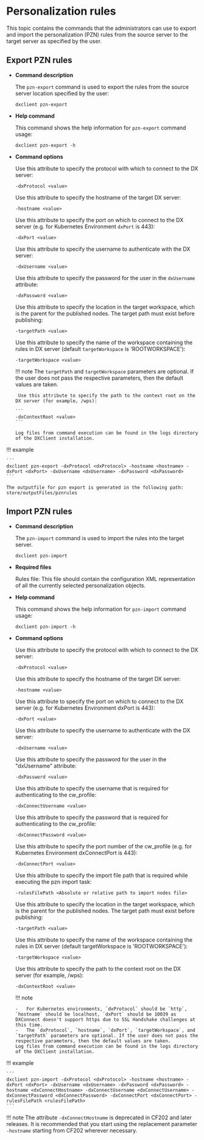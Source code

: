 # Personalization rules

This topic contains the commands that the administrators can use to export and import the personalization (PZN) rules from the source server to the target server as specified by the user.

## Export PZN rules

-   **Command description**

    The `pzn-export` command is used to export the rules from the source server location specified by the user:

    ```
    dxclient pzn-export
    ```

-   **Help command**

    This command shows the help information for `pzn-export` command usage:

    ```
    dxclient pzn-export -h
    ```

-   **Command options**

    Use this attribute to specify the protocol with which to connect to the DX server:

    ```
    -dxProtocol <value>
    ```

    Use this attribute to specify the hostname of the target DX server:

    ```
    -hostname <value>
    ```

    Use this attribute to specify the port on which to connect to the DX server (e.g. for Kubernetes Environment `dxPort` is 443):

    ```
    -dxPort <value>
    ```

    Use this attribute to specify the username to authenticate with the DX server:

    ```
    -dxUsername <value>
    ```

    Use this attribute to specify the password for the user in the `dxUsername` attribute:

    ```
    -dxPassword <value>
    ```

    Use this attribute to specify the location in the target workspace, which is the parent for the published nodes. The target path must exist before publishing:

    ```
    -targetPath <value>
    ```

    Use this attribute to specify the name of the workspace containing the rules in DX server (default `targetWorkspace` is 'ROOTWORKSPACE'):

    ```
    -targetWorkspace <value>
    ```

    !!! note
        The `targetPath` and `targetWorkspace` parameters are optional. If the user does not pass the respective parameters, then the default values are taken.

         Use this attribute to specify the path to the context root on the DX server (for example, /wps):

        ```
        -dxContextRoot <value>
        ```

        Log files from command execution can be found in the logs directory of the DXClient installation.

!!! example

    ```
    dxclient pzn-export -dxProtocol <dxProtocol> -hostname <hostname> -dxPort <dxPort> -dxUsername <dxUsername> -dxPassword <dxPassword>
    ```

    The outputfile for pzn export is generated in the following path: store/outputFiles/pznrules


## Import PZN rules

-   **Command description**

    The `pzn-import` command is used to import the rules into the target server.

    ```
    dxclient pzn-import
    ```

-   **Required files**

    Rules file: This file should contain the configuration XML representation of all the currently selected personalization objects.

-   **Help command**

    This command shows the help information for `pzn-import` command usage:

    ```
    dxclient pzn-import -h
    ```

-   **Command options**

    Use this attribute to specify the protocol with which to connect to the DX server:

    ```
    -dxProtocol <value>
    ```

    Use this attribute to specify the hostname of the target DX server:

    ```
    -hostname <value>
    ```

    Use this attribute to specify the port on which to connect to the DX server (e.g. for Kubernetes Environment dxPort is 443):

    ```
    -dxPort <value>
    ```

    Use this attribute to specify the username to authenticate with the DX server:

    ```
    -dxUsername <value>
    ```

    Use this attribute to specify the password for the user in the "dxUsername" attribute:

    ```
    -dxPassword <value>
    ```

    Use this attribute to specify the username that is required for authenticating to the cw_profile:

    ```
    -dxConnectUsername <value>
    ```

    Use this attribute to specify the password that is required for authenticating to the cw_profile:

    ```
    -dxConnectPassword <value>
    ```

    Use this attribute to specify the port number of the cw_profile (e.g. for Kubernetes Environment dxConnectPort is 443):

    ```
    -dxConnectPort <value>
    ```

    Use this attribute to specify the import file path that is required while executing the pzn import task:

    ```
    -rulesFilePath <Absolute or relative path to import nodes file> 
    ```

    Use this attribute to specify the location in the target workspace, which is the parent for the published nodes. The target path must exist before publishing:

    ```
    -targetPath <value>
    ```

    Use this attribute to specify the name of the workspace containing the rules in DX server (default targetWorkspace is 'ROOTWORKSPACE'):

    ```
    -targetWorkspace <value>
    ```

    Use this attribute to specify the path to the context root on the DX server (for example, /wps):

    ```
    -dxContextRoot <value>
    ```

    !!! note

        -   For Kubernetes environments, `dxProtocol` should be `http`, `hostname` should be localhost, `dxPort` should be 10039 as DXConnect doesn't support https due to SSL Handshake challenges at this time.
        -   The `dxProtocol`, `hostname`, `dxPort`, `targetWorkspace`, and `targetPath` parameters are optional. If the user does not pass the respective parameters, then the default values are taken.
        Log files from command execution can be found in the logs directory of the DXClient installation.

!!! example

    ```
    dxclient pzn-import -dxProtocol <dxProtocol> -hostname <hostname> -dxPort <dxPort> -dxUsername <dxUsername> -dxPassword <dxPassword> -hostname <dxConnectHostname> -dxConnectUsername <dxConnectUsername> -dxConnectPassword <dxConnectPassword> -dxConnectPort <dxConnectPort> -rulesFilePath <rulesFilePath>
    ```


!!! note
    The attribute `-dxConnectHostname` is deprecated in CF202 and later releases. It is recommended that you start using the replacement parameter `-hostname` starting from CF202 wherever necessary.


<!-- ???Info "Related information:" 


[DXClient](../containerization/dxclient.md) -->

